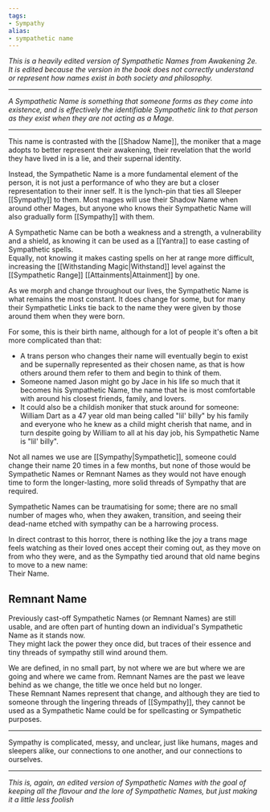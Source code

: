 ```yaml
---
tags:
- Sympathy
alias:
- sympathetic name
---
```



*This is a heavily edited version of Sympathetic Names from Awakening 2e. It is edited because the version in the book does not correctly understand or represent how names exist in both society and philosophy.*

---

_A Sympathetic Name is something that someone forms as they come into existence, and is effectively the identifiable Sympathetic link to that person as they exist when they are not acting as a Mage._

---

This name is contrasted with the [[Shadow Name]], the moniker that a mage adopts to better represent their awakening, their revelation that the world they have lived in is a lie, and their supernal identity.

Instead, the Sympathetic Name is a more fundamental element of the person, it is not just a performance of who they are but a closer representation to their inner self. It is the lynch-pin that ties all Sleeper [[Sympathy]] to them. Most mages will use their Shadow Name when around other Mages, but anyone who knows their Sympathetic Name will also gradually form [[Sympathy]] with them.

A Sympathetic Name can be both a weakness and a strength, a vulnerability and a shield, as knowing it can be used as a [[Yantra]] to ease casting of Sympathetic spells.\
Equally, not knowing it makes casting spells on her at range more difficult, increasing the [[Withstanding Magic|Withstand]] level against the [[Sympathetic Range]] [[Attainments|Attainment]] by one.

As we morph and change throughout our lives, the Sympathetic Name is what remains the most constant. It does change for some, but for many their Sympathetic Links tie back to the name they were given by those around them when they were born.

For some, this is their birth name, although for a lot of people it's often a bit more complicated than that:
- A trans person who changes their name will eventually begin to exist and be supernally represented as their chosen name, as that is how others around them refer to them and begin to think of them.
- Someone named Jason might go by Jace in his life so much that it becomes his Sympathetic Name, the name that he is most comfortable with around his closest friends, family, and lovers.
- It could also be a childish moniker that stuck around for someone: William Dart as a 47 year old man being called "lil' billy" by his family and everyone who he knew as a child might cherish that name, and in turn despite going by William to all at his day job, his Sympathetic Name is "lil' billy".

Not all names we use are [[Sympathy|Sympathetic]], someone could change their name 20 times in a few months, but none of those would be Sympathetic Names or Remnant Names as they would not have enough time to form the longer-lasting, more solid threads of Sympathy that are required.

Sympathetic Names can be traumatising for some; there are no small number of mages who, when they awaken, transition, and seeing their dead-name etched with sympathy can be a harrowing process. 

In direct contrast to this horror, there is nothing like the joy a trans mage feels watching as their loved ones accept their coming out, as they move on from who they were, and as the Sympathy tied around that old name begins to move to a new name:\
Their Name.

## Remnant Name

Previously cast-off Sympathetic Names (or Remnant Names) are still usable, and are often part of hunting down an individual's Sympathetic Name as it stands now.\
They might lack the power they once did, but traces of their essence and tiny threads of sympathy still wind around them.

We are defined, in no small part, by not where we are but where we are going and where we came from. Remnant Names are the past we leave behind as we change, the title we once held but no longer.\
These Remnant Names represent that change, and although they are tied to someone through the lingering threads of [[Sympathy]], they cannot be used as a Sympathetic Name could be for spellcasting or Sympathetic purposes.

---

Sympathy is complicated, messy, and unclear, just like humans, mages and sleepers alike, our connections to one another, and our connections to ourselves.

---

*This is, again, an edited version of Sympathetic Names with the goal of keeping all the flavour and the lore of Sympathetic Names, but just making it a little less foolish*